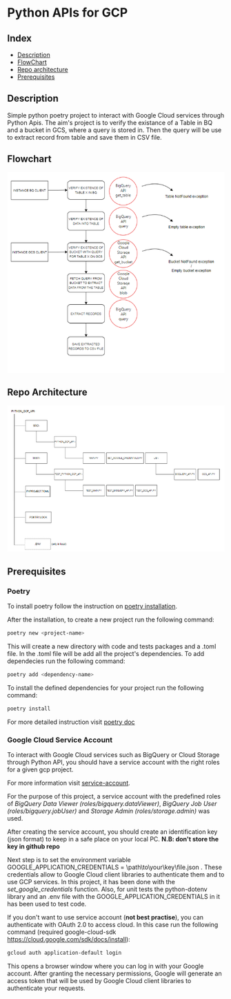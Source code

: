 # Python APIs for GCP

## Index

- [Description](#description)
- [FlowChart](#flowchart)
- [Repo architecture](#repo-architecture)
- [Prerequisites](#prerequisites)

## Description
Simple python poetry project to interact with Google Cloud services through Python Apis.
The aim's project is to verify the existance of a Table in BQ and a bucket in GCS, 
where a query is stored in. Then the query will be use to extract record from table and save them in
CSV file. 

## Flowchart
![FLOWCHART](img/Diagram.PNG)


## Repo Architecture
![REPO ARCHITECTURE](img/Repo_architecture.PNG)


## Prerequisites

### Poetry

To install poetry follow the instruction on
[poetry installation](https://python-poetry.org/docs/).

After the installation, to create a new project run the following command:
``` bash
poetry new <project-name>
```
This will create a new directory with code and tests packages and a .toml file.
In the .toml file will be add all the project's dependencies.
To add dependecies run the following command:
``` bash
poetry add <dependency-name>
```
To install the defined dependencies for your project run the following command:
``` bash
poetry install
```
For more detailed instruction visit [poetry doc](https://python-poetry.org/docs/basic-usage/)

### Google Cloud Service Account

To interact with Google Cloud services such as BigQuery or Cloud Storage through Python API, you should have
a service account with the right roles for a given gcp project. 

For more information visit [service-account](https://cloud.google.com/docs/authentication#service-accounts).

For the purpose of this project, a service account with the predefined roles of *BigQuery Data Viewer (roles/bigquery.dataViewer)*, 
*BigQuery Job User (roles/bigquery.jobUser)* and *Storage Admin (roles/storage.admin)* was used. 

After creating the service account, you should create an identification key (json format) to keep in a safe place on 
your local PC.  **N.B: don't store the key in github repo**

Next step is to set the environment variable GOOGLE_APPLICATION_CREDENTIALS = \path\to\your\key\file.json . These 
credentials allow to Google Cloud client libraries to authenticate them and to use GCP services. In this project, it 
has been done with the *set_google_credentials* function. Also, for unit tests the python-dotenv library and an .env 
file with the GOOGLE_APPLICATION_CREDENTIALS in it has been used to test code.

If you don't want to use service account (**not best practise**), you can authenticate with OAuth 2.0 to access cloud.
In this case run the following command (required google-cloud-sdk https://cloud.google.com/sdk/docs/install):
``` bash
gcloud auth application-default login
```
This opens a browser window where you can log in with your Google account. After granting the necessary permissions, 
Google will generate an access token that will be used by Google Cloud client libraries to authenticate your requests.

